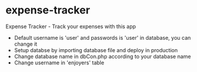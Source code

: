 # expense-tracker
Expense Tracker - Track your expenses with this app
* Default username is 'user' and passwords is 'user' in database, you can change it
* Setup databse by importing database file and deploy in production
* Change database name in dbCon.php according to your database name
* Change username in 'enjoyers' table
